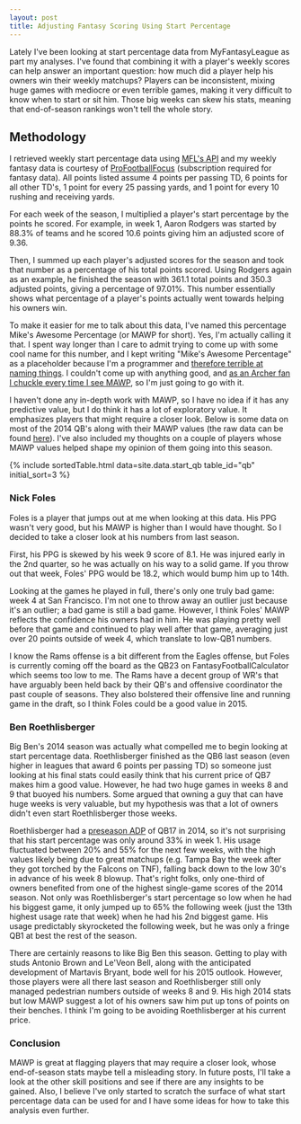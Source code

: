```yaml
---
layout: post
title: Adjusting Fantasy Scoring Using Start Percentage
---
```


Lately I've been looking at start percentage data from MyFantasyLeague as part my analyses. I've found that combining it with a player's weekly scores can help answer an important question: how much did a player help his owners win their weekly matchups? Players can be inconsistent, mixing huge games with mediocre or even terrible games, making it very difficult to know when to start or sit him. Those big weeks can skew his stats, meaning that end-of-season rankings won't tell the whole story.<!--Start percentage data is interesting because it's a pretty good proxy for a player's historical weekly ranking (which can be difficult to find). It incorporates his recent production, his opponent that week, and his health. Combining this data with weekly fantasy scores yields some interesting insights. It can show how consistent a player was or wasn't and show us some situations where we as a community had a tough time figuring out a player's value. -->

## Methodology

I retrieved weekly start percentage data using [MFL's API](http://football.myfantasyleague.com/2014/export) and my weekly fantasy data is courtesy of [ProFootballFocus](https://www.profootballfocus.com/) (subscription required for fantasy data). All points listed assume 4 points per passing TD, 6 points for all other TD's, 1 point for every 25 passing yards, and 1 point for every 10 rushing and receiving yards.

For each week of the season, I multiplied a player's start percentage by the points he scored. For example, in week 1, Aaron Rodgers was started by 88.3% of teams and he scored 10.6 points giving him an adjusted score of 9.36. 

Then, I summed up each player's adjusted scores for the season and took that number as a percentage of his total points scored. Using Rodgers again as an example, he finished the season with 361.1 total points and 350.3 adjusted points, giving a percentage of 97.01%. This number essentially shows what percentage of a player's points actually went towards helping his owners win.

To make it easier for me to talk about this data, I've named this percentage Mike's Awesome Percentage (or MAWP for short). Yes, I'm actually calling it that. I spent way longer than I care to admit trying to come up with some cool name for this number, and I kept writing "Mike's Awesome Percentage" as a placeholder because I'm a programmer and [therefore terrible at naming things](https://twitter.com/codinghorror/status/506010907021828096). I couldn't come up with anything good, and [as an Archer fan I chuckle every time I see MAWP](https://www.youtube.com/watch?v=Tekhh7Iy-sM), so I'm just going to go with it.

<!--## Motivation

I'll often look back at season-end data to remind myself how a player did last season.Most of the time, the data I look at will show how many games a player played or show some kind of per game average score to put a player's stats in better context if he was injured or something like that. However, this kind of data doesn't answer an important question: how much did a player help his owners win their weekly matchups? The goal in (most) fantasy football leagues is to pick a lineup every week that will outscore your opponent's lineup, so I think it's important for our analysis to focus on this question. MIKE'S AWESOME PERCENTAGE essentially shows the percentage of a player's points that actually went towards helping his owners win.-->

<!-- The player that really got me thinking about this question was Ben Roethlisberger. Roethlisberger finished in the QB4-6 range last season, depending on your scoring system. However, as some will remember, he had two huge games in weeks 8 and 9 that buoyed his final stats. Some would argue that owning a guy that can have those huge weeks is very valuable, but my hypothesis was that a lot of owners didn't even start Roethlisberger those weeks, and that's what led me to begin looking at start percentages. -->

I haven't done any in-depth work with MAWP, so I have no idea if it has any predictive value, but I do think it has a lot of exploratory value. It emphasizes players that might require a closer look. Below is some data on most of the 2014 QB's along with their MAWP values (the raw data can be found [here](https://raw.githubusercontent.com/mplis/mplis.github.io/master/_data/start_qb.csv)). I've also included my thoughts on a couple of players whose MAWP values helped shape my opinion of them going into this season.

{% include sortedTable.html data=site.data.start_qb table_id="qb" initial_sort=3 %}

### Nick Foles
Foles is a player that jumps out at me when looking at this data. His PPG wasn't very good, but his MAWP is higher than I would have thought. So I decided to take a closer look at his numbers from last season.

First, his PPG is skewed by his week 9 score of 8.1. He was injured early in the 2nd quarter, so he was actually on his way to a solid game. If you throw out that week, Foles' PPG would be 18.2, which would bump him up to 14th. 

Looking at the games he played in full, there's only one truly bad game: week 4 at San Francisco. I'm not one to throw away an outlier just because it's an outlier; a bad game is still a bad game. However, I think Foles' MAWP reflects the confidence his owners had in him. He was playing pretty well before that game and continued to play well after that game, averaging just over 20 points outside of week 4, which translate to low-QB1 numbers.

I know the Rams offense is a bit different from the Eagles offense, but Foles is currently coming off the board as the QB23 on FantasyFootballCalculator which seems too low to me. The Rams have a decent group of WR's that have arguably been held back by their QB's and offensive coordinator the past couple of seasons. They also bolstered their offensive line and running game in the draft, so I think Foles could be a good value in 2015.

### Ben Roethlisberger

Big Ben's 2014 season was actually what compelled me to begin looking at start percentage data. Roethlisberger finished as the QB6  last season (even higher in leagues that award 6 points per passing TD) so someone just looking at his final stats could easily think that his current price of QB7 makes him a good value. However, he had two huge games in weeks 8 and 9 that buoyed his numbers. Some argued that owning a guy that can have huge weeks is very valuable, but my hypothesis was that a lot of owners didn't even start Roethlisberger those weeks.

<!-- Roethlisberger had a [preseason ADP](http://fantasyfootballcalculator.com/adp.php?format=standard&year=2014&teams=12&view=graph&pos=qb) of QB17 in 2014, so it's not surprising that his start percentage was only around 33% in week 1 and fell to about 20% after posting low scores in weeks 2 and 3. It spiked to 50% in week 4 going into a matchup with a Tampa Bay defense that had been [absolutely torched by the Falcons](http://www.nfl.com/gamecenter/2014091800/2014/REG3/buccaneers@falcons?icampaign=GC_schedule_rr#menu=gameinfo%7CcontentId%3A0ap3000000400166&tab=recap) the week before. Big Ben was able to take advantage of that matchup to the tune of 25.4 points (QB6 for the week). His start percentage stayed about the same the next week, as his owners were likely hoping that he could take advantage of another good matchup against Jacksonville, but he scored a disappointing 14.7 points (QB22). He followed that up with 2 more unremarkable games and his start percentage dropped back to around 33% heading into week 8. That's right folks, only one-third of owners benefited from one of the highest single-game scores of the 2014 season. Not only was Roethlisberger's start percentage so low when he had his biggest game, it only jumped up to 65% the following week (only the 13th highest usage rate that week) when he had his 2nd biggest game. His usage predictably skyrocketed the following week, but he was only a fringe QB1 at best the rest of the season. -->

Roethlisberger had a [preseason ADP](http://fantasyfootballcalculator.com/adp.php?format=standard&year=2014&teams=12&view=graph&pos=qb) of QB17 in 2014, so it's not surprising that his start percentage was only around 33% in week 1. His usage fluctuated between 20% and 55% for the next few weeks, with the high values likely being due to great matchups (e.g. Tampa Bay the week after they got torched by the Falcons on TNF), falling back down to the low 30's in advance of his week 8 blowup. That's right folks, only one-third of owners benefited from one of the highest single-game scores of the 2014 season. Not only was Roethlisberger's start percentage so low when he had his biggest game, it only jumped up to 65% the following week (just the 13th highest usage rate that week) when he had his 2nd biggest game. His usage predictably skyrocketed the following week, but he was only a fringe QB1 at best the rest of the season.

There are certainly reasons to like Big Ben this season. Getting to play with studs Antonio Brown and Le'Veon Bell, along with the anticipated development of Martavis Bryant, bode well for his 2015 outlook. However, those players were all there last season and Roethlisberger still only managed pedestrian numbers outside of weeks 8 and 9. His high 2014 stats but low MAWP suggest a lot of his owners saw him put up tons of points on their benches. I think I'm going to be avoiding Roethlisberger at his current price. 


### Conclusion

MAWP is great at flagging players that may require a closer look, whose end-of-season stats maybe tell a misleading story. In future posts, I'll take a look at the other skill positions and see if there are any insights to be gained. Also, I believe I've only started to scratch the surface of what start percentage data can be used for and I have some ideas for how to take this analysis even further.

<!-- ### Andrew Luck, Aaron Rodgers, Peyton Manning, Drew Brees
These 4 players form a very clear top tier. At least 95% of their points went towards helping their owners and they all finished near the top of their position after being drafted highly. Their owners were able to virtually set and forget their QB spot all season and get elite production (although Luck really screwed his owners over in week 16). I think the difference in adjusted points between these 4 players and the rest of the QB's highlights the importance of having a QB that you can confidently start week in and week out. -->

<!-- ### Matthew Stafford
After the top tier, Stafford had the highest MIKE'S AWESOME PERCENTAGE, despite finishing the season with mid-QB2 numbers. A lot of that can be attributed to his high preseason ADP ([QB4 according to FantasyFootballCalculator](http://fantasyfootballcalculator.com/adp.php?format=standard&year=2014&teams=12&view=graph&pos=qb)). He started off the season with a bang in week 1, justifying his high selection, but followed that up with 2 poor weeks. That was enough to make some of his owners nervous, as his start percentage dropped from around 95% to 86%, but he rewarded his loyal owners with a strong game in week 4. However, over the next 2 months, he averaged about 14 points and had an average weekly rank of 19. He rebounded in weeks 13 and 14 with a couple of low-QB1 weeks, only to gut-punch his owners in the playoffs, finishing as the QB21 in week 15 and the QB30 in week 16. Through all of this, Stafford's start percentage never dipped below 70%. Stafford serves as an important reminder to not get too caught up in a player's draft position. -->

<!-- ### Russell Wilson, Ben Roethlisberger, Ryan Tannehill
According to [FantasyFootballCalculator's 2014 preseason ADP](http://fantasyfootballcalculator.com/adp.php?format=standard&year=2014&teams=12&view=graph&pos=qb), these 3 QB's were drafted as the QB15, QB17, and QB19 respectively (I had to use the [2-QB ADP](http://fantasyfootballcalculator.com/adp.php?format=2qb&year=2014&teams=12&view=graph&pos=qb) to find Tannehill's rank) and they all finished in the top 12 in total points and points per game. However, their MIKE'S AWESOME PERCENTAGE values suggest they didn't help their owners as much as their final stats might suggest. -->

<!-- Tannehill's MIKE'S AWESOME PERCENTAGE is probably the least surprising. He was drafted as a low-QB2 and started the season pretty slow, only being started in about 20% of leagues. He then had 3 straight weeks of low-QB1 scores that got the attention of his owners and his start percentage began to rise. However, from that point on, he mixed huge games (weeks 9, 12, and 16) with duds (weeks 10 and 13) making it difficult for his owners to truly trust him. -->